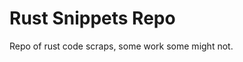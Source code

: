 Rust Snippets Repo 
=================================================

Repo of rust code scraps, some work some might not. 




